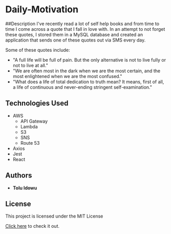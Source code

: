 # Daily-Motivation
 
 ##Description
 I've recently read a lot of self help books and from time to time I come across a quote that I fall in love with. In an attempt to not forget these quotes, I stored them in a MySQL database and created an application that sends one of these quotes out via SMS every day.   
 
 Some of these quotes include:
 
 * "A full life will be full of pain.  But the only alternative is not to live fully or not to live at all."
 * "We are often most in the dark when we are the most certain, and the most enlightened when we are  the most confused."
 * "What does a life of total dedication to truth mean?  It means, first of all, a life of continuous and never-ending stringent self-examination."
 
 
## Technologies Used 
* AWS 
    * API Gateway
    * Lambda 
    * S3 
    * SNS
    * Route 53
* Axios
* Jest
* React


## Authors

* **Tolu Idowu** 

## License

This project is licensed under the MIT License 

[Click here](http://www.daily-motivation.toluidowu.com/) to check it out.